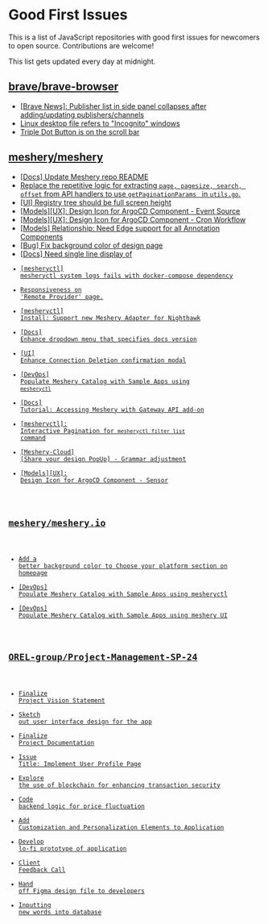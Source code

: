 # Good First Issues

This is a list of JavaScript repositories with good first issues for newcomers to open source. Contributions are welcome!

This list gets updated every day at midnight.

## [brave/brave-browser](https://github.com/brave/brave-browser)

- [[Brave News]: Publisher list in side panel collapses after adding/updating publishers/channels](https://github.com/brave/brave-browser/issues/36550)
- [Linux desktop file refers to "Incognito" windows](https://github.com/brave/brave-browser/issues/37623)
- [Triple Dot Button is on the  scroll bar ](https://github.com/brave/brave-browser/issues/36298)

## [meshery/meshery](https://github.com/meshery/meshery)

- [[Docs] Update Meshery repo README](https://github.com/meshery/meshery/issues/10770)
- [Replace the repetitive logic for extracting `page, pagesize, search, offset` from API handlers to use  `getPaginationParams ` in `utils.go`.](https://github.com/meshery/meshery/issues/10825)
- [[UI] Registry tree should be full screen height](https://github.com/meshery/meshery/issues/9595)
- [[Models][UX]: Design Icon for ArgoCD Component - Event Source](https://github.com/meshery/meshery/issues/10298)
- [[Models][UX]: Design Icon for ArgoCD Component - Cron Workflow](https://github.com/meshery/meshery/issues/10296)
- [[Models] Relationship: Need Edge support for all Annotation Components](https://github.com/meshery/meshery/issues/10278)
- [[Bug] Fix background color of design page](https://github.com/meshery/meshery/issues/10775)
- [[Docs] Need single line display of <code>](https://github.com/meshery/meshery/issues/10863)
- [[mesheryctl] mesheryctl system logs fails with docker-compose dependency](https://github.com/meshery/meshery/issues/10777)
- [Responsiveness on 'Remote Provider' page.](https://github.com/meshery/meshery/issues/10743)
- [[mesheryctl] Install: Support new Meshery Adapter for Nighthawk](https://github.com/meshery/meshery/issues/10371)
- [[Docs] Enhance dropdown menu that specifies docs version](https://github.com/meshery/meshery/issues/9227)
- [[UI] Enhance Connection Deletion confirmation modal](https://github.com/meshery/meshery/issues/10558)
- [[DevOps] Populate Meshery Catalog with Sample Apps using `mesheryctl`](https://github.com/meshery/meshery/issues/10458)
- [[Docs] Tutorial: Accessing Meshery with Gateway API add-on](https://github.com/meshery/meshery/issues/10333)
- [[mesheryctl]: Interactive Pagination for `mesheryctl filter list` command](https://github.com/meshery/meshery/issues/10366)
- [[Meshery-Cloud] [Share your design PopUp] - Grammar adjustment](https://github.com/meshery/meshery/issues/10038)
- [[Models][UX]: Design Icon for ArgoCD Component - Sensor](https://github.com/meshery/meshery/issues/10300)

## [meshery/meshery.io](https://github.com/meshery/meshery.io)

- [Add a better background color to Choose your platform section on homepage](https://github.com/meshery/meshery.io/issues/1735)
- [[DevOps] Populate Meshery Catalog with Sample Apps using mesheryctl](https://github.com/meshery/meshery.io/issues/1650)
- [[DevOps] Populate Meshery Catalog with Sample Apps using meshery UI](https://github.com/meshery/meshery.io/issues/1699)

## [OREL-group/Project-Management-SP-24](https://github.com/OREL-group/Project-Management-SP-24)

- [Finalize Project Vision Statement](https://github.com/OREL-group/Project-Management-SP-24/issues/150)
- [Sketch out user interface design for the app](https://github.com/OREL-group/Project-Management-SP-24/issues/110)
- [Finalize Project Documentation](https://github.com/OREL-group/Project-Management-SP-24/issues/148)
- [Issue Title: Implement User Profile Page](https://github.com/OREL-group/Project-Management-SP-24/issues/145)
- [Explore the use of blockchain for enhancing transaction security](https://github.com/OREL-group/Project-Management-SP-24/issues/121)
- [Code backend logic for price fluctuation](https://github.com/OREL-group/Project-Management-SP-24/issues/105)
- [Add Customization and Personalization Elements to Application](https://github.com/OREL-group/Project-Management-SP-24/issues/96)
- [Develop lo-fi prototype of application](https://github.com/OREL-group/Project-Management-SP-24/issues/90)
- [Client Feedback Call](https://github.com/OREL-group/Project-Management-SP-24/issues/62)
- [Hand off Figma design file to developers](https://github.com/OREL-group/Project-Management-SP-24/issues/60)
- [Inputting new words into database](https://github.com/OREL-group/Project-Management-SP-24/issues/56)

